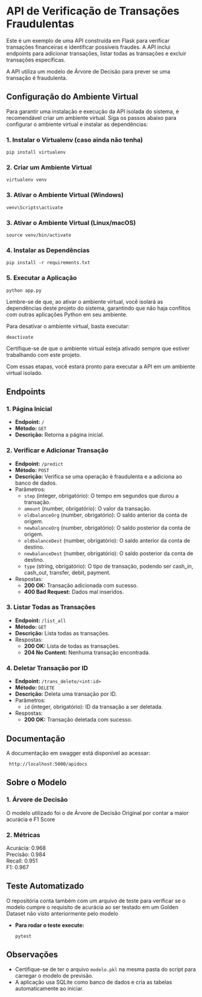 # API de Verificação de Transações Fraudulentas

Este é um exemplo de uma API construída em Flask para verificar transações financeiras e identificar possíveis fraudes. A API inclui endpoints para adicionar transações, listar todas as transações e excluir transações específicas.

A API utiliza um modelo de Árvore de Decisão para prever se uma transação é fraudulenta.

## Configuração do Ambiente Virtual

Para garantir uma instalação e execução da API isolada do sistema, é recomendável criar um ambiente virtual. Siga os passos abaixo para configurar o ambiente virtual e instalar as dependências:

### 1. Instalar o Virtualenv (caso ainda não tenha)

```
pip install virtualenv
```

### 2. Criar um Ambiente Virtual

```
virtualenv venv
```

### 3. Ativar o Ambiente Virtual (Windows)

```
venv\Scripts\activate
```

### 3. Ativar o Ambiente Virtual (Linux/macOS)

```
source venv/bin/activate
```

### 4. Instalar as Dependências

```
pip install -r requirements.txt
```

### 5. Executar a Aplicação

```
python app.py
```

Lembre-se de que, ao ativar o ambiente virtual, você isolará as dependências deste projeto do sistema, garantindo que não haja conflitos com outras aplicações Python em seu ambiente.

Para desativar o ambiente virtual, basta executar:

```
deactivate
```

Certifique-se de que o ambiente virtual esteja ativado sempre que estiver trabalhando com este projeto.

Com essas etapas, você estará pronto para executar a API em um ambiente virtual isolado.

## Endpoints

### 1. Página Inicial

- **Endpoint:** `/`
- **Método:** `GET`
- **Descrição:** Retorna a página inicial.

### 2. Verificar e Adicionar Transação

- **Endpoint:** `/predict`
- **Método:** `POST`
- **Descrição:** Verifica se uma operação é fraudulenta e a adiciona ao banco de dados.
- Parâmetros:
  - `step` (integer, obrigatório): O tempo em segundos que durou a transação.
  - `amount` (number, obrigatório): O valor da transação.
  - `oldbalanceOrg` (number, obrigatório): O saldo anterior da conta de origem.
  - `newbalanceOrg` (number, obrigatório): O saldo posterior da conta de origem.
  - `oldbalanceDest` (number, obrigatório): O saldo anterior da conta de destino.
  - `newbalanceDest` (number, obrigatório): O saldo posterior da conta de destino.
  - `type` (string, obrigatório): O tipo de transação, podendo ser cash_in, cash_out, transfer, debit, payment.
- Respostas:
  - **200 OK:** Transação adicionada com sucesso.
  - **400 Bad Request:** Dados mal inseridos.

### 3. Listar Todas as Transações

- **Endpoint:** `/list_all`
- **Método:** `GET`
- **Descrição:** Lista todas as transações.
- Respostas:
  - **200 OK:** Lista de todas as transações.
  - **204 No Content:** Nenhuma transação encontrada.

### 4. Deletar Transação por ID

- **Endpoint:** `/trans_delete/<int:id>`
- **Método:** `DELETE`
- **Descrição:** Deleta uma transação por ID.
- Parâmetros:
  - `id` (integer, obrigatório): ID da transação a ser deletada.
- Respostas:
  - **200 OK:** Transação deletada com sucesso.



## Documentação

A documentação em swagger está disponível ao acessar:

 ``` http://localhost:5000/apidocs```



## Sobre o Modelo

### 1. Árvore de Decisão

O modelo utilizado foi o de Árvore de Decisão Original por contar a maior acurácia e F1 Score

<h3>2. Métricas</h3>

Acurácia: 0.968
<br>
Precisão: 0.984
<br>
Recall: 0.951
<br>
F1: 0.967



## Teste Automatizado

O repositória conta também com um arquivo de teste para verificar se o modelo cumpre o requisito de acurácia ao ser testado em um Golden Dataset não visto anteriormente pelo modelo

- **Para rodar o teste execute:**

  ```
  pytest
  ```

  



## Observações

- Certifique-se de ter o arquivo `modelo.pkl` na mesma pasta do script para carregar o modelo de previsão.
- A aplicação usa SQLite como banco de dados e cria as tabelas automaticamente ao iniciar.
